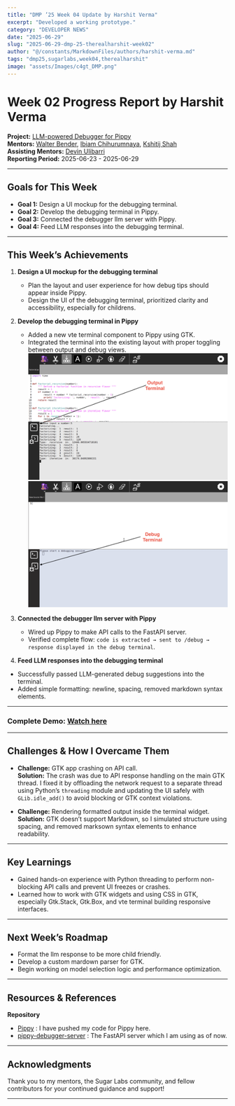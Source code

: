 ```yaml
---
title: "DMP ’25 Week 04 Update by Harshit Verma"
excerpt: "Developed a working prototype."
category: "DEVELOPER NEWS"
date: "2025-06-29"
slug: "2025-06-29-dmp-25-therealharshit-week02"
author: "@/constants/MarkdownFiles/authors/harshit-verma.md"
tags: "dmp25,sugarlabs,week04,therealharshit"
image: "assets/Images/c4gt_DMP.png"
---
```


<!-- markdownlint-disable -->

# Week 02 Progress Report by Harshit Verma

**Project:** [LLM-powered Debugger for Pippy](https://github.com/sugarlabs/Pippy/issues/95)  
**Mentors:** [Walter Bender](https://github.com/walterbender), [Ibiam Chihurumnaya](https://github.com/chimosky), [Kshitij Shah](https://github.com/kshitijdshah99)  
**Assisting Mentors:** [Devin Ulibarri](https://github.com/pikurasa)  
**Reporting Period:** 2025-06-23 - 2025-06-29   

---

## Goals for This Week

- **Goal 1:** Design a UI mockup for the debugging terminal.
- **Goal 2:** Develop the debugging terminal in Pippy.
- **Goal 3:** Connected the debugger llm server with Pippy.
- **Goal 4:** Feed LLM responses into the debugging terminal.

---

## This Week’s Achievements

1. **Design a UI mockup for the debugging terminal**  
   - Plan the layout and user experience for how debug tips should appear inside Pippy.
   - Design the UI of the debugging terminal, prioritized clarity and accessibility, especially for childrens.

2. **Develop the debugging terminal in Pippy**  
   - Added a new vte terminal component to Pippy using GTK.
   - Integrated the terminal into the existing layout with proper toggling between output and debug views.
   ![Pippy UI: Output Terminal](assets/Images/pippy_output-terminal.png)
   ![Pippy UI: Debug Terminal](assets/Images/pippy_debug-terminal.png)

3. **Connected the debugger llm server with Pippy**  
   - Wired up Pippy to make API calls to the FastAPI server.
   - Verified complete flow: `code is extracted → sent to /debug → response displayed in the debug terminal`.

4. **Feed LLM responses into the debugging terminal**  
  - Successfully passed LLM-generated debug suggestions into the terminal.
  - Added simple formatting: newline, spacing, removed markdown syntax elements.

---
### Complete Demo: [Watch here](https://drive.google.com/file/d/1Dzomam9dc3U4tHjHhYFGjRbs7-cwJHmM/view?usp=drive_link)
---

## Challenges & How I Overcame Them

- **Challenge:** GTK app crashing on API call.  
  **Solution:** The crash was due to API response handling on the main GTK thread. I fixed it by offloading the network request to a separate thread using Python’s `threading` module and updating the UI safely with `GLib.idle_add()` to avoid blocking or GTK context violations.

- **Challenge:** Rendering formatted output inside the terminal widget.  
  **Solution:** GTK doesn’t support Markdown, so I simulated structure using spacing, and removed marksown syntax elements to enhance readability.

---

## Key Learnings

- Gained hands-on experience with Python threading to perform non-blocking API calls and prevent UI freezes or crashes.
- Learned how to work with GTK widgets and using CSS in GTK, especially Gtk.Stack, Gtk.Box, and vte terminal building responsive interfaces.

---

## Next Week’s Roadmap

- Format the llm response to be more child friendly.
- Develop a custom mardown parser for GTK.
- Begin working on model selection logic and performance optimization.

---

## Resources & References

**Repository**
- [Pippy](https://github.com/therealharshit/Pippy/tree/DMP2025/Pippy-Debugger) : I have pushed my code for Pippy here.
- [pippy-debugger-server](https://github.com/therealharshit/pippy-debugger-server) : The FastAPI server which I am using as of now.

---

## Acknowledgments

Thank you to my mentors, the Sugar Labs community, and fellow contributors for your continued guidance and support!

---

